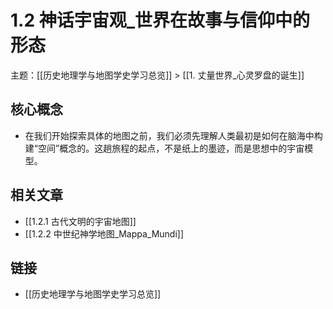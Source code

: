 # 1.2 神话宇宙观_世界在故事与信仰中的形态

主题：[[历史地理学与地图学史学习总览]] > [[1. 丈量世界_心灵罗盘的诞生]]

## 核心概念

- 在我们开始探索具体的地图之前，我们必须先理解人类最初是如何在脑海中构建“空间”概念的。这趟旅程的起点，不是纸上的墨迹，而是思想中的宇宙模型。

## 相关文章

- [[1.2.1 古代文明的宇宙地图]]
- [[1.2.2 中世纪神学地图_Mappa_Mundi]]

## 链接

- [[历史地理学与地图学史学习总览]]
